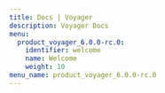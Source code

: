 ```yaml
---
title: Docs | Voyager
description: Voyager Docs
menu:
  product_voyager_6.0.0-rc.0:
    identifier: welcome
    name: Welcome
    weight: 10
menu_name: product_voyager_6.0.0-rc.0
---
```

